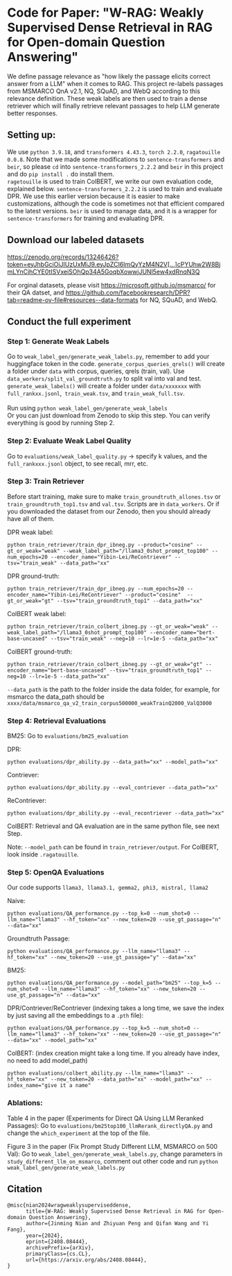 # Code for Paper: "W-RAG: Weakly Supervised Dense Retrieval in RAG for Open-domain Question Answering"

We define passage relevance as "how likely the passage elicits correct answer from a LLM" when it comes to RAG. This project re-labels passages from MSMARCO QnA v2.1, NQ, SQuAD, and WebQ according to this relevance definition. These weak labels are then used to train a dense retriever which will finally retrieve relevant passages to help LLM generate better responses. 

## Setting up: 

We use `python 3.9.18`, and `transformers 4.43.3`, `torch 2.2.0`, `ragatouille 0.0.8`. Note that we made some modifications to `sentence-transformers` and `beir`, so please `cd` into `sentence-transformers_2.2.2` and `beir` in this project and do `pip install .` do install them. <br>
`ragetouille` is used to train ColBERT, we write our own evaluation code, explained below. `sentence-transformers_2.2.2` is used to train and evaluate DPR. We use this earlier version because it is easier to make customizations, although the code is sometimes not that efficient compared to the latest versions. `beir` is used to manage data, and it is a wrapper for `sentence-transformers` for training and evaluating DPR. 

## Download our labeled datasets

https://zenodo.org/records/13246426?token=eyJhbGciOiJIUzUxMiJ9.eyJpZCI6ImQyYzM4N2V[…]cPYUhw2W8BjmLYnCihCYE0tISVxeiSOhQp34A5GoqbXowwjJUNl5ew4xdRnqN3Q

For orginal datasets, please visit https://microsoft.github.io/msmarco/ for their QA datset, and https://github.com/facebookresearch/DPR?tab=readme-ov-file#resources--data-formats for NQ, SQuAD, and WebQ. 

## Conduct the full experiment

### Step 1: Generate Weak Labels
Go to `weak_label_gen/generate_weak_labels.py`, remember to add your huggingface token in the code. `generate_corpus_queries_qrels()` will create a folder under `data` with corpus, queries, qrels (train, val). Use `data_workers/split_val_groundtruth.py` to split val into val and test. `generate_weak_labels()` will create a folder under `data/xxxxxxx` with `full_rankxx.jsonl`,` train_weak.tsv`, and `train_weak_full.tsv`. <br><br> Run using `python weak_label_gen/generate_weak_labels` 
<br>
Or you can just download from Zenodo to skip this step. You can verify everything is good by running Step 2. 

### Step 2: Evaluate Weak Label Quality
Go to `evaluations/weak_label_quality.py` -> specify k values, and the `full_rankxxx.jsonl` object, to see recall, mrr, etc. 

### Step 3: Train Retriever

Before start training, make sure to make `train_groundtruth_allones.tsv` or `train_groundtruth_top1.tsv` and `val.tsv`. Scripts are in `data_workers`. Or if you downloaded the dataset from our Zenodo, then you should already have all of them.

DPR weak label: 
```
python train_retriever/train_dpr_ibneg.py --product="cosine" --gt_or_weak="weak" --weak_label_path="/llama3_0shot_prompt_top100" --num_epochs=20 --encoder_name="Yibin-Lei/ReContriever" --tsv="train_weak" --data_path="xx"
```

DPR ground-truth:
```
python train_retriever/train_dpr_ibneg.py --num_epochs=20 --encoder_name="Yibin-Lei/ReContriever" --product="cosine"  --gt_or_weak="gt" --tsv="train_groundtruth_top1" --data_path="xx"
```

ColBERT weak label:
```
python train_retriever/train_colbert_ibneg.py --gt_or_weak="weak" --weak_label_path="/llama3_0shot_prompt_top100" --encoder_name="bert-base-uncased" --tsv="train_weak" --neg=10 --lr=1e-5 --data_path="xx"
```

ColBERT ground-truth:
```
python train_retriever/train_colbert_ibneg.py --gt_or_weak="gt" --encoder_name="bert-base-uncased" --tsv="train_groundtruth_top1" --neg=10 --lr=1e-5 --data_path="xx"
```
`--data_path` is the path to the folder inside the data folder, for example, for msmarco the data_path should be `xxxx/data/msmarco_qa_v2_train_corpus500000_weakTrainQ2000_ValQ3000`



### Step 4: Retrieval Evaluations 

BM25: Go to `evaluations/bm25_evaluation`

DPR:
``` 
python evaluations/dpr_ability.py --data_path="xx" --model_path="xx"
``` 
Contriever: 
```
python evaluations/dpr_ability.py --eval_contriever --data_path="xx"
```
ReContriever: 
```
python evaluations/dpr_ability.py --eval_recontriever --data_path="xx"
```
ColBERT: Retrieval and QA evaluation are in the same python file, see next Step.

Note: `--model_path` can be found in `train_retriever/output`. For ColBERT, look inside `.ragatouille`. 



### Step 5: OpenQA Evaluations
Our code supports `llama3, llama3.1, gemma2, phi3, mistral, llama2`

Naive: 
```
python evaluations/QA_performance.py --top_k=0 --num_shot=0 --llm_name="llama3" --hf_token="xx" --new_token=20 --use_gt_passage="n" --data="xx"
```
Groundtruth Passage:
```
python evaluations/QA_performance.py --llm_name="llama3" --hf_token="xx" --new_token=20 --use_gt_passage="y" --data="xx"
```
BM25: 
```
python evaluations/QA_performance.py --model_path="bm25" --top_k=5 --num_shot=0 --llm_name="llama3" --hf_token="xx" --new_token=20 --use_gt_passage="n" --data="xx"
```
DPR/Contriever/ReContriever (indexing takes a long time, we save the index by just saving all the embeddings to a `.pth` file):
```
python evaluations/QA_performance.py --top_k=5 --num_shot=0 --llm_name="llama3" --hf_token="xx" --new_token=20 --use_gt_passage="n" --data="xx" --model_path="xx"
``` 
ColBERT: (index creation might take a long time. If you already have index, no need to add model_path)
```
python evaluations/colbert_ability.py --llm_name="llama3" --hf_token="xx" --new_token=20 --data_path="xx" --model_path="xx" --index_name="give it a name"
```

### Ablations:

Table 4 in the paper (Experiments for Direct QA Using LLM Reranked Passages): Go to `evaluations/bm25top100_llmRerank_directlyQA.py` and change the `which_experiment` at the top of the file. <br>

Figure 3 in the paper (Fix Prompt Study Different LLM, MSMARCO on 500 Val): 
Go to `weak_label_gen/generate_weak_labels.py`, change parameters in `study_different_llm_on_msmarco`, comment out other code and run `python weak_label_gen/generate_weak_labels.py`


## Citation

```
@misc{nian2024wragweaklysuperviseddense,
      title={W-RAG: Weakly Supervised Dense Retrieval in RAG for Open-domain Question Answering}, 
      author={Jinming Nian and Zhiyuan Peng and Qifan Wang and Yi Fang},
      year={2024},
      eprint={2408.08444},
      archivePrefix={arXiv},
      primaryClass={cs.CL},
      url={https://arxiv.org/abs/2408.08444}, 
}
```
